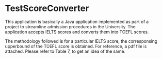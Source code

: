 # TestScoreConverter

This application is basically a Java application implemented as part of a project to streamline admission procedures in the University. The application accepts IELTS scores and converts them into TOEFL scores.  

The methodology followed is for a particular IELTS score, the corresponsing upperbound of the TOEFL score is obtained. For reference, a pdf file is attached. Please refer to Table 7, to get an idea of the same.
